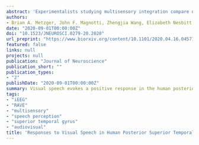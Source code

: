 ```yaml
---
abstract: 'Experimentalists studying multisensory integration compare neural responses to multisensory stimuli with responses to the component modalities presented in isolation. This procedure is problematic for multisensory speech perception since audiovisual speech and auditory-only speech are easily intelligible but visual-only speech is not. To overcome this confound, we developed intracranial encephalography (iEEG) deconvolution. Individual stimuli always contained both auditory and visual speech, but jittering the onset asynchrony between modalities allowed for the time course of the unisensory responses and the interaction between them to be independently estimated. We applied this procedure to electrodes implanted in human epilepsy patients (both male and female) over the posterior superior temporal gyrus (pSTG), a brain area known to be important for speech perception. iEEG deconvolution revealed sustained positive responses to visual-only speech and larger, phasic responses to auditory-only speech. Confirming results from scalp EEG, responses to audiovisual speech were weaker than responses to auditory-only speech, demonstrating a subadditive multisensory neural computation. Leveraging the spatial resolution of iEEG, we extended these results to show that subadditivity is most pronounced in more posterior aspects of the pSTG. Across electrodes, subadditivity correlated with visual responsiveness, supporting a model in which visual speech enhances the efficiency of auditory speech processing in pSTG. The ability to separate neural processes may make iEEG deconvolution useful for studying a variety of complex cognitive and perceptual tasks.'
authors:
- Brian A. Metzger, John F. Magnotti, Zhengjia Wang, Elizabeth Nesbitt, Patrick J. Karas, Daniel Yoshor and Michael S. Beauchamp
date: "2020-09-01T00:00:00Z"
doi: "10.1523/JNEUROSCI.0279-20.2020"
url_preprint: "https://www.biorxiv.org/content/10.1101/2020.04.16.045716v1"
featured: false
links: null
projects: null
publication: "Journal of Neuroscience"
publication_short: ""
publication_types:
- "2"
publishDate: "2020-09-01T00:00:00Z"
summary: Visual speech evokes a positive response in the human posterior superior temporal gyrus, enhancing the efficiency of auditory speech processing.
tags:
- "iEEG"
- "RAVE"
- "multisensory"
- "speech perception"
- "superior temporal gyrus"
- "audiovisual"
title: 'Responses to Visual Speech in Human Posterior Superior Temporal Gyrus Examined with iEEG Deconvolution'
---
```



